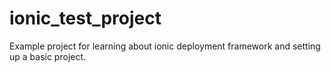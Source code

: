# ionic_test_project
Example project for learning about ionic deployment framework and setting up a basic project.
